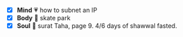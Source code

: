 - [x] **Mind** :heartpulse: how to subnet an IP 
- [x] **Body** :dancer: skate park
- [x] **Soul** :pray: surat Taha, page 9. 4/6 days of shawwal fasted.
